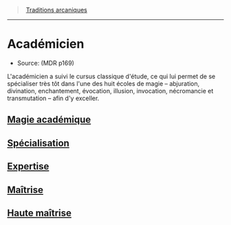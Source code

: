 ﻿---
!SubClassItem
Id: wizard_academician_hd.md#académicien
RootId: wizard_academician_hd.md
ParentLink: wizard_hd.md#traditions-arcaniques
Name: Académicien
ParentName: Traditions arcaniques
NameLevel: 1
Source: (MDR p169)
Attributes: {}
---
>  [Traditions arcaniques](hd_wizard_traditions_arcaniques.md)

---


# Académicien

- Source: (MDR p169)

L'académicien a suivi le cursus classique d'étude, ce qui lui permet de se spécialiser très tôt dans l'une des huit écoles de magie – abjuration, divination, enchantement, évocation, illusion, invocation, nécromancie et transmutation – afin d'y exceller.



## [Magie académique](hd_wizard_academician_magie_academique.md)



## [Spécialisation](hd_wizard_academician_specialisation.md)



## [Expertise](hd_wizard_academician_expertise.md)



## [Maîtrise](hd_wizard_academician_maitrise.md)



## [Haute maîtrise](hd_wizard_academician_haute_maitrise.md)

